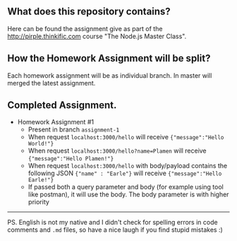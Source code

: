 ## What does this repository contains?
Here can be found the assignment give as part of the http://pirple.thinkific.com course "The Node.js Master Class".   

## How the Homework Assignment will be split?
Each homework assignment will be as individual branch.
In master will merged the latest assignment.

## Completed Assignment.
* Homework Assignment #1
   * Present in branch `assignment-1`
   * When request `localhost:3000/hello` will receive `{"message":"Hello World!"}`
   * When request `localhost:3000/hello?name=Plamen` will receive `{"message":"Hello Plamen!"}`
   * When request `localhost:3000/hello` with body/payload contains the following JSON `{"name" : "Earle"}` will receive `{"message":"Hello Earle!"}`
   * If passed both a query parameter and body (for example using tool like postman), it will use the body. The body parameter is with higher priority


* * *
PS. English is not my native and I didn't check for spelling errors in code comments and `.md` files, so have a nice laugh if you find stupid mistakes :)
